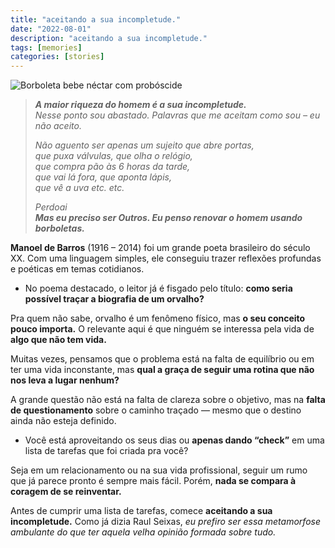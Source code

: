 ```yaml
---
title: "aceitando a sua incompletude."
date: "2022-08-01"
description: "aceitando a sua incompletude."
tags: [memories]
categories: [stories]
---
```


![Borboleta bebe néctar com probóscide](https://i1.wp.com/acegif.com/wp-content/uploads/butterfly-animation-44.gif)

> _**A maior riqueza do homem   é a sua incompletude.**_  
> _Nesse ponto sou abastado.   Palavras que me aceitam como sou – eu não aceito._
> 
> _Não aguento ser apenas um sujeito que abre portas,_  
> _que puxa válvulas, que olha o relógio,_  
> _que compra pão às 6 horas da tarde,_  
> _que vai lá fora, que aponta lápis,_  
> _que vê a uva etc. etc._
> 
> _Perdoai_  
> _**Mas eu preciso ser Outros.   Eu penso renovar o homem usando borboletas.**_

**Manoel de Barros** (1916 – 2014) foi um grande poeta brasileiro do século XX. 
Com uma linguagem simples, ele conseguiu trazer reflexões profundas e poéticas em temas cotidianos.

-   No poema destacado, o leitor já é fisgado pelo título: **como seria possível traçar a biografia de um orvalho?**

Pra quem não sabe, orvalho é um fenômeno físico, mas **o seu conceito pouco importa.** O relevante aqui é que ninguém se interessa pela vida de **algo que não tem vida.**

Muitas vezes, pensamos que o problema está na falta de equilíbrio ou em ter uma vida inconstante, mas **qual a graça de seguir uma rotina que não nos leva a lugar nenhum?**

A grande questão não está na falta de clareza sobre o objetivo, mas na **falta de questionamento** sobre o caminho traçado 
— mesmo que o destino ainda não esteja definido.

-   Você está aproveitando os seus dias ou **apenas dando “check”** em uma lista de tarefas que foi criada pra você?

Seja em um relacionamento ou na sua vida profissional, seguir um rumo que já parece pronto é sempre mais fácil. Porém, **nada se compara à coragem de se reinventar.**

Antes de cumprir uma lista de tarefas, comece **aceitando a sua incompletude.** Como já dizia Raul Seixas,
 _eu prefiro ser essa metamorfose ambulante do que ter aquela velha opinião formada sobre tudo._